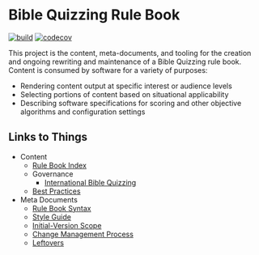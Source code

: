 # Bible Quizzing Rule Book

[![build](https://github.com/gryphonshafer/Quizzing-Rule-Book/workflows/build/badge.svg)](https://github.com/gryphonshafer/Quizzing-Rule-Book/actions?query=workflow%3Abuild)
[![codecov](https://codecov.io/gh/gryphonshafer/Quizzing-Rule-Book/graph/badge.svg)](https://codecov.io/gh/gryphonshafer/Quizzing-Rule-Book)

This project is the content, meta-documents, and tooling for the creation and ongoing rewriting and maintenance of a Bible Quizzing rule book. Content is consumed by software for a variety of purposes:

- Rendering content output at specific interest or audience levels
- Selecting portions of content based on situational applicability
- Describing software specifications for scoring and other objective algorithms and configuration settings

## Links to Things

- Content
    - [Rule Book Index](content/index.md)
    - Governance
        - [International Bible Quizzing](content/governance/internationals.md)
    - [Best Practices](content/best_practices.md)
- Meta Documents
    - [Rule Book Syntax](meta/syntax.md)
    - [Style Guide](meta/style_guide.md)
    - [Initial-Version Scope](meta/v1_scope.md)
    - [Change Management Process](meta/change_management.md)
    - [Leftovers](meta/leftovers.md)
